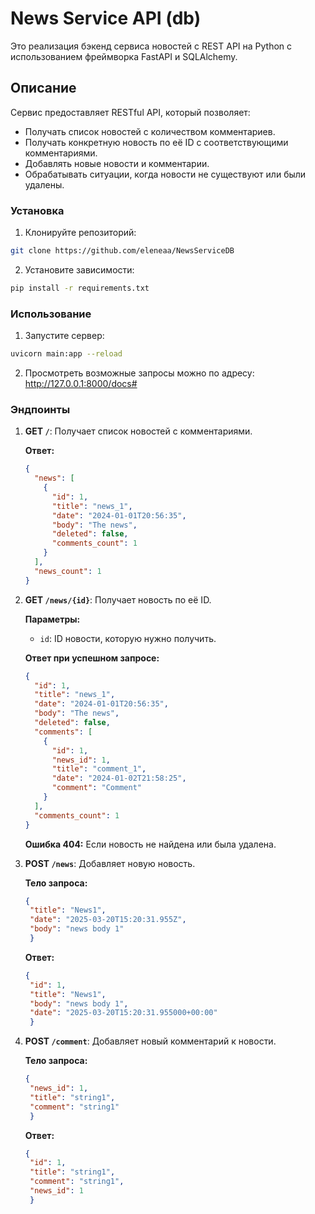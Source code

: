 # News Service API (db)

Это реализация бэкенд сервиса новостей с REST API на Python с использованием фреймворка FastAPI и SQLAlchemy. 

## Описание

Сервис предоставляет RESTful API, который позволяет:

- Получать список новостей с количеством комментариев.
- Получать конкретную новость по её ID с соответствующими комментариями.
- Добавлять новые новости и комментарии.
- Обрабатывать ситуации, когда новости не существуют или были удалены.

### Установка

1. Клонируйте репозиторий:
```bash
git clone https://github.com/eleneaa/NewsServiceDB
```
2. Установите зависимости:
```bash
pip install -r requirements.txt
```

### Использование

1. Запустите сервер:

```bash
uvicorn main:app --reload
```

2. Просмотреть возможные запросы можно по адресу: http://127.0.0.1:8000/docs#


### Эндпоинты

1. **GET `/`**: Получает список новостей с комментариями.

   **Ответ:**
   ```json
   {
     "news": [
       {
         "id": 1,
         "title": "news_1",
         "date": "2024-01-01T20:56:35",
         "body": "The news",
         "deleted": false,
         "comments_count": 1
       }
     ],
     "news_count": 1
   }
   ```

2. **GET `/news/{id}`**: Получает новость по её ID.

   **Параметры:**
   - `id`: ID новости, которую нужно получить.

   **Ответ при успешном запросе:**
   ```json
   {
     "id": 1,
     "title": "news_1",
     "date": "2024-01-01T20:56:35",
     "body": "The news",
     "deleted": false,
     "comments": [
       {
         "id": 1,
         "news_id": 1,
         "title": "comment_1",
         "date": "2024-01-02T21:58:25",
         "comment": "Comment"
       }
     ],
     "comments_count": 1
   }
   ```

   **Ошибка 404:** Если новость не найдена или была удалена.

3. **POST `/news`**: Добавляет новую новость.

   **Тело запроса:**
   ```json
   {
    "title": "News1",
    "date": "2025-03-20T15:20:31.955Z",
    "body": "news body 1"
    }
   ```

   **Ответ:**
   ```json
   {
    "id": 1,
    "title": "News1",
    "body": "news body 1",
    "date": "2025-03-20T15:20:31.955000+00:00"
    }
   ```

4. **POST `/comment`**: Добавляет новый комментарий к новости.

   **Тело запроса:**
   ```json
   {
    "news_id": 1,
    "title": "string1",
    "comment": "string1"
    }
   ```

   **Ответ:**
   ```json
   {
    "id": 1,
    "title": "string1",
    "comment": "string1",
    "news_id": 1
    }
   ```

